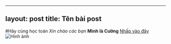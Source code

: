 
---
layout: post
title: Tên bài post
---
#Hãy cùng học toán
*Xin chào các bạn*
**Mình là Cường**
[Nhấp vào đây](https://www.google.com/search?q=pi+number+logo&tbm=isch&ved=2ahUKEwiezu2uxMLqAhUkNaYKHWoNDYIQ2-cCegQIABAA&oq=pi+number+logo&gs_lcp=CgNpbWcQAzIECAAQEzoECCMQJzoGCAAQBxAeOggIABAHEAUQHjoICAAQCBAHEB46BggAEAgQHlDnIlisL2CbMGgAcAB4AIABcYgBsAWSAQM0LjOYAQCgAQGqAQtnd3Mtd2l6LWltZw&sclient=img&ei=s0oIX96oJqTqmAXqmrSQCA&bih=623&biw=1360#imgrc=RweG6Ls-eSsC-M)
![Hình ảnh](https://w7.pngwing.com/pngs/298/981/png-transparent-raspberry-pi-mathematics-scratch-number-general-purpose-input-output-mathematics-text-computer-logo.png)

